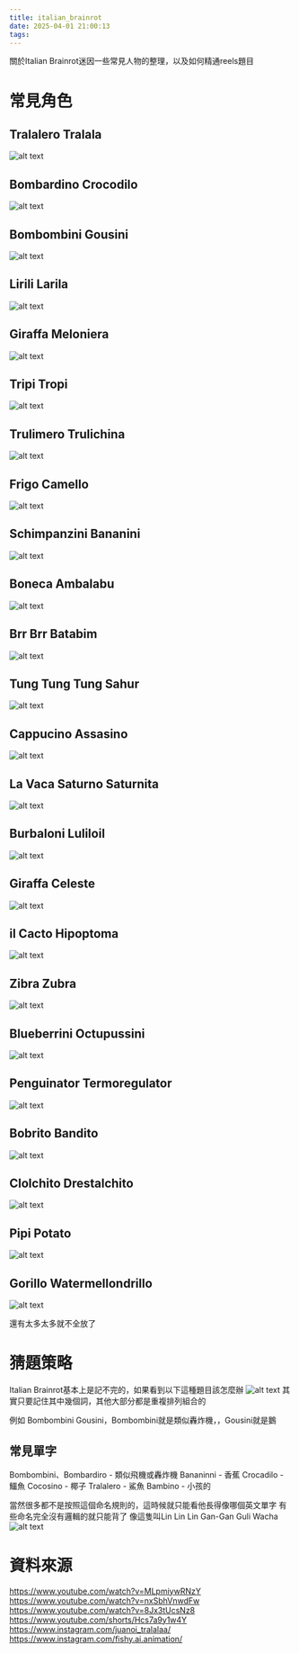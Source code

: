 ```yaml
---
title: italian_brainrot
date: 2025-04-01 21:00:13
tags:
---
```

關於Italian Brainrot迷因一些常見人物的整理，以及如何精通reels題目


# 常見角色
## Tralalero Tralala
![alt text](images/20250401/image.png)

## Bombardino Crocodilo
![alt text](images/20250401/image-1.png)

## Bombombini Gousini
![alt text](images/20250401/image-2.png)

## Lirili Larila
![alt text](images/20250401/image-3.png)

## Giraffa Meloniera
![alt text](images/20250401/image-4.png)

## Tripi Tropi
![alt text](images/20250401/image-5.png)

## Trulimero Trulichina
![alt text](images/20250401/image-6.png)

## Frigo Camello
![alt text](images/20250401/image-7.png)

## Schimpanzini Bananini
![alt text](images/20250401/image-8.png)

## Boneca Ambalabu
![alt text](images/20250401/image-9.png)

## Brr Brr Batabim
![alt text](images/20250401/image-12.png)

## Tung Tung Tung Sahur
![alt text](images/20250401/image-11.png)

## Cappucino Assasino
![alt text](images/20250401/image-13.png)

## La Vaca Saturno Saturnita
![alt text](images/20250401/image-14.png)

## Burbaloni Luliloil
![alt text](images/20250401/it-3.png)

## Giraffa Celeste
![alt text](images/20250401/image-15.png)

## il Cacto Hipoptoma
![alt text](images/20250401/image-16.png)

## Zibra Zubra
![alt text](images/20250401/image-17.png)

## Blueberrini Octupussini
![alt text](images/20250401/image-18.png)

## Penguinator Termoregulator
![alt text](images/20250401/it-5.png)

## Bobrito Bandito
![alt text](images/20250401/it-6.png)

## Clolchito Drestalchito
![alt text](images/20250401/it-7.png)

## Pipi Potato
![alt text](images/20250401/it-8.png)

## Gorillo Watermellondrillo
![alt text](images/20250401/it-9.png)

還有太多太多就不全放了

# 猜題策略
Italian Brainrot基本上是記不完的，如果看到以下這種題目該怎麼辦
![alt text](images/20250401/it-2.png)
其實只要記住其中幾個詞，其他大部分都是重複排列組合的

例如 Bombombini Gousini，Bombombini就是類似轟炸機，，Gousini就是鵝

## 常見單字
Bombombini、Bombardiro - 類似飛機或轟炸機
Bananinni - 香蕉
Crocadilo - 鱷魚
Cocosino - 椰子
Tralalero - 鯊魚
Bambino - 小孩的

當然很多都不是按照這個命名規則的，這時候就只能看他長得像哪個英文單字
有些命名完全沒有邏輯的就只能背了
像這隻叫Lin Lin Lin Gan-Gan Guli Wacha
![alt text](images/20250401/it-4.png)

# 資料來源
https://www.youtube.com/watch?v=MLpmiywRNzY
https://www.youtube.com/watch?v=nxSbhVnwdFw
https://www.youtube.com/watch?v=8Jx3tUcsNz8
https://www.youtube.com/shorts/Hcs7a9y1w4Y
https://www.instagram.com/juanoi_tralalaa/
https://www.instagram.com/fishy.ai.animation/